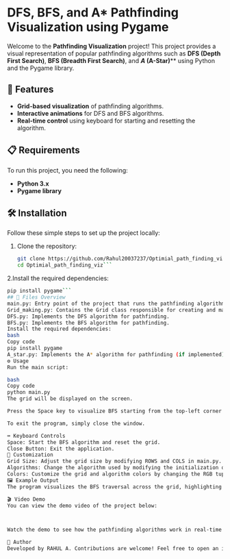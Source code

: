 # DFS, BFS, and A* Pathfinding Visualization using Pygame

Welcome to the **Pathfinding Visualization** project! This project provides a visual representation of popular pathfinding algorithms such as **DFS (Depth First Search)**, **BFS (Breadth First Search)**, and ***A* (A-Star)**** using Python and the Pygame library.

## 🚀 Features
- **Grid-based visualization** of pathfinding algorithms.
- **Interactive animations** for DFS and BFS algorithms.
- **Real-time control** using keyboard for starting and resetting the algorithm.

## 📋 Requirements
To run this project, you need the following:

- **Python 3.x**
- **Pygame library**

## 🛠️ Installation

Follow these simple steps to set up the project locally:

1. Clone the repository:
   ```bash
   git clone https://github.com/Rahul20037237/Optimial_path_finding_viz.git
   cd Optimial_path_finding_viz```
2.Install the required dependencies:
```bash
pip install pygame```
## 📁 Files Overview
main.py: Entry point of the project that runs the pathfinding algorithm.
Grid_making.py: Contains the Grid class responsible for creating and managing the grid.
DFS.py: Implements the DFS algorithm for pathfinding.
BFS.py: Implements the BFS algorithm for pathfinding.
Install the required dependencies:
bash
Copy code
pip install pygame
A_star.py: Implements the A* algorithm for pathfinding (if implemented).
⚙️ Usage
Run the main script:

bash
Copy code
python main.py
The grid will be displayed on the screen.

Press the Space key to visualize BFS starting from the top-left corner (0, 0) to the bottom-right corner (29, 29).

To exit the program, simply close the window.

⌨️ Keyboard Controls
Space: Start the BFS algorithm and reset the grid.
Close Button: Exit the application.
🎨 Customization
Grid Size: Adjust the grid size by modifying ROWS and COLS in main.py.
Algorithms: Change the algorithm used by modifying the initialization of the algorithm class (DFS, BFS, AStar).
Colors: Customize the grid and algorithm colors by changing the RGB tuples in main.py.
🖼️ Example Output
The program visualizes the BFS traversal across the grid, highlighting the cells as they are visited.

🎬 Video Demo
You can view the demo video of the project below:



Watch the demo to see how the pathfinding algorithms work in real-time!

📧 Author
Developed by RAHUL A. Contributions are welcome! Feel free to open an issue or submit a pull
